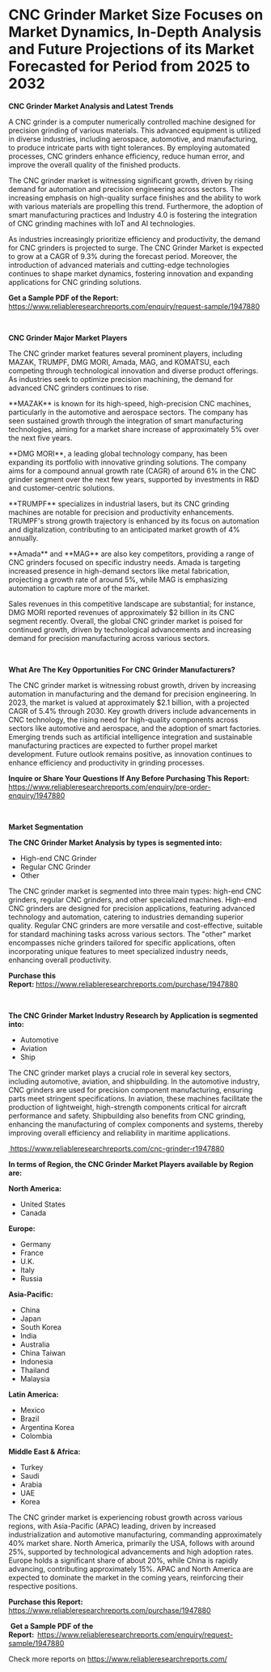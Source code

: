 <p><h1>CNC Grinder Market Size Focuses on Market Dynamics, In-Depth Analysis and Future Projections of its Market Forecasted for Period from 2025 to 2032</h1></p><p><strong>CNC Grinder Market Analysis and Latest Trends</strong></p>
<p><p>A CNC grinder is a computer numerically controlled machine designed for precision grinding of various materials. This advanced equipment is utilized in diverse industries, including aerospace, automotive, and manufacturing, to produce intricate parts with tight tolerances. By employing automated processes, CNC grinders enhance efficiency, reduce human error, and improve the overall quality of the finished products.</p><p>The CNC grinder market is witnessing significant growth, driven by rising demand for automation and precision engineering across sectors. The increasing emphasis on high-quality surface finishes and the ability to work with various materials are propelling this trend. Furthermore, the adoption of smart manufacturing practices and Industry 4.0 is fostering the integration of CNC grinding machines with IoT and AI technologies.</p><p>As industries increasingly prioritize efficiency and productivity, the demand for CNC grinders is projected to surge. The CNC Grinder Market is expected to grow at a CAGR of 9.3% during the forecast period. Moreover, the introduction of advanced materials and cutting-edge technologies continues to shape market dynamics, fostering innovation and expanding applications for CNC grinding solutions.</p></p>
<p><strong>Get a Sample PDF of the Report:&nbsp;</strong> <a href="https://www.reliableresearchreports.com/enquiry/request-sample/1947880?utm_campaign=2463&utm_medium=2&utm_source=Github&utm_content=ia&utm_term=16022025&utm_id=cnc-grinder">https://www.reliableresearchreports.com/enquiry/request-sample/1947880</a></p>
<p>&nbsp;</p>
<p><strong>CNC Grinder Major Market Players</strong></p>
<p><p>The CNC grinder market features several prominent players, including MAZAK, TRUMPF, DMG MORI, Amada, MAG, and KOMATSU, each competing through technological innovation and diverse product offerings. As industries seek to optimize precision machining, the demand for advanced CNC grinders continues to rise.</p><p>**MAZAK** is known for its high-speed, high-precision CNC machines, particularly in the automotive and aerospace sectors. The company has seen sustained growth through the integration of smart manufacturing technologies, aiming for a market share increase of approximately 5% over the next five years. </p><p>**DMG MORI**, a leading global technology company, has been expanding its portfolio with innovative grinding solutions. The company aims for a compound annual growth rate (CAGR) of around 6% in the CNC grinder segment over the next few years, supported by investments in R&D and customer-centric solutions.</p><p>**TRUMPF** specializes in industrial lasers, but its CNC grinding machines are notable for precision and productivity enhancements. TRUMPF's strong growth trajectory is enhanced by its focus on automation and digitalization, contributing to an anticipated market growth of 4% annually.</p><p>**Amada** and **MAG** are also key competitors, providing a range of CNC grinders focused on specific industry needs. Amada is targeting increased presence in high-demand sectors like metal fabrication, projecting a growth rate of around 5%, while MAG is emphasizing automation to capture more of the market.</p><p>Sales revenues in this competitive landscape are substantial; for instance, DMG MORI reported revenues of approximately $2 billion in its CNC segment recently. Overall, the global CNC grinder market is poised for continued growth, driven by technological advancements and increasing demand for precision manufacturing across various sectors.</p></p>
<p>&nbsp;</p>
<p><strong>What Are The Key Opportunities For CNC Grinder Manufacturers?</strong></p>
<p><p>The CNC grinder market is witnessing robust growth, driven by increasing automation in manufacturing and the demand for precision engineering. In 2023, the market is valued at approximately $2.1 billion, with a projected CAGR of 5.4% through 2030. Key growth drivers include advancements in CNC technology, the rising need for high-quality components across sectors like automotive and aerospace, and the adoption of smart factories. Emerging trends such as artificial intelligence integration and sustainable manufacturing practices are expected to further propel market development. Future outlook remains positive, as innovation continues to enhance efficiency and productivity in grinding processes.</p></p>
<p><strong>Inquire or Share Your Questions If Any Before Purchasing This Report:</strong> <a href="https://www.reliableresearchreports.com/enquiry/pre-order-enquiry/1947880?utm_campaign=2463&utm_medium=2&utm_source=Github&utm_content=ia&utm_term=16022025&utm_id=cnc-grinder">https://www.reliableresearchreports.com/enquiry/pre-order-enquiry/1947880</a></p>
<p>&nbsp;</p>
<p><strong>Market Segmentation</strong></p>
<p><strong>The CNC Grinder Market Analysis by types is segmented into:</strong></p>
<p><ul><li>High-end CNC Grinder</li><li>Regular CNC Grinder</li><li>Other</li></ul></p>
<p><p>The CNC grinder market is segmented into three main types: high-end CNC grinders, regular CNC grinders, and other specialized machines. High-end CNC grinders are designed for precision applications, featuring advanced technology and automation, catering to industries demanding superior quality. Regular CNC grinders are more versatile and cost-effective, suitable for standard machining tasks across various sectors. The "other" market encompasses niche grinders tailored for specific applications, often incorporating unique features to meet specialized industry needs, enhancing overall productivity.</p></p>
<p><strong>Purchase this Report:&nbsp;</strong><a href="https://www.reliableresearchreports.com/purchase/1947880?utm_campaign=2463&utm_medium=2&utm_source=Github&utm_content=ia&utm_term=16022025&utm_id=cnc-grinder">https://www.reliableresearchreports.com/purchase/1947880</a></p>
<p>&nbsp;</p>
<p><strong>The CNC Grinder Market Industry Research by Application is segmented into:</strong></p>
<p><ul><li>Automotive</li><li>Aviation</li><li>Ship</li></ul></p>
<p><p>The CNC grinder market plays a crucial role in several key sectors, including automotive, aviation, and shipbuilding. In the automotive industry, CNC grinders are used for precision component manufacturing, ensuring parts meet stringent specifications. In aviation, these machines facilitate the production of lightweight, high-strength components critical for aircraft performance and safety. Shipbuilding also benefits from CNC grinding, enhancing the manufacturing of complex components and systems, thereby improving overall efficiency and reliability in maritime applications.</p></p>
<p><a href="https://www.reliableresearchreports.com/cnc-grinder-r1947880?utm_campaign=2463&utm_medium=2&utm_source=Github&utm_content=ia&utm_term=16022025&utm_id=cnc-grinder">&nbsp;https://www.reliableresearchreports.com/cnc-grinder-r1947880</a></p>
<p><strong>In terms of Region, the CNC Grinder Market Players available by Region are:</strong></p>
<p>
    <p> <strong> North America: </strong>
        <ul>
            <li>United States</li>
            <li>Canada</li>
        </ul>
        </p> 
    <p> <strong> Europe: </strong>
        <ul>
            <li>Germany</li>
            <li>France</li>
            <li>U.K.</li>
            <li>Italy</li>
            <li>Russia</li>
        </ul>
        </p> 
    <p> <strong> Asia-Pacific: </strong>
        <ul>
            <li>China</li>
            <li>Japan</li>
            <li>South Korea</li>
            <li>India</li>
            <li>Australia</li>
            <li>China Taiwan</li>
            <li>Indonesia</li>
            <li>Thailand</li>
            <li>Malaysia</li>
        </ul>
        </p> 
    <p> <strong> Latin America: </strong>
        <ul>
            <li>Mexico</li>
            <li>Brazil</li>
            <li>Argentina Korea</li>
            <li>Colombia</li>
        </ul>
        </p> 
    <p> <strong> Middle East & Africa: </strong>
        <ul>
            <li>Turkey</li>
            <li>Saudi</li>
            <li>Arabia</li>
            <li>UAE</li>
            <li>Korea</li>
        </ul>
    </p>
    </p>
<p><p>The CNC grinder market is experiencing robust growth across various regions, with Asia-Pacific (APAC) leading, driven by increased industrialization and automotive manufacturing, commanding approximately 40% market share. North America, primarily the USA, follows with around 25%, supported by technological advancements and high adoption rates. Europe holds a significant share of about 20%, while China is rapidly advancing, contributing approximately 15%. APAC and North America are expected to dominate the market in the coming years, reinforcing their respective positions.</p></p>
<p><strong>Purchase this Report: </strong><a href="https://www.reliableresearchreports.com/purchase/1947880?utm_campaign=2463&utm_medium=2&utm_source=Github&utm_content=ia&utm_term=16022025&utm_id=cnc-grinder">https://www.reliableresearchreports.com/purchase/1947880</a></p>
<p>&nbsp;<strong>Get a Sample PDF of the Report:&nbsp;&nbsp;</strong><a href="https://www.reliableresearchreports.com/enquiry/request-sample/1947880?utm_campaign=2463&utm_medium=2&utm_source=Github&utm_content=ia&utm_term=16022025&utm_id=cnc-grinder">https://www.reliableresearchreports.com/enquiry/request-sample/1947880</a></p>
<p><strong></strong></p>
<p>Check more reports on <a href="https://www.reliableresearchreports.com/?utm_campaign=2463&utm_medium=2&utm_source=Github&utm_content=ia&utm_term=16022025&utm_id=cnc-grinder">https://www.reliableresearchreports.com/</a></p>